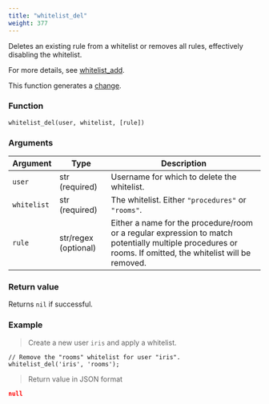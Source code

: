 ```yaml
---
title: "whitelist_del"
weight: 377
---
```


Deletes an existing rule from a whitelist or removes all rules, effectively disabling the whitelist.

For more details, see [whitelist_add](../whitelist_add).

This function generates a [change](../../overview/changes).

### Function

`whitelist_del(user, whitelist, [rule])`

### Arguments

Argument    | Type                  | Description
----------- | --------------------- | -----------
`user`      | str (required)        | Username for which to delete the whitelist.
`whitelist` | str (required)        | The whitelist. Either `"procedures"` or `"rooms"`.
`rule`      | str/regex (optional)  | Either a name for the procedure/room or a regular expression to match potentially multiple procedures or rooms. If omitted, the whitelist will be removed.

### Return value

Returns `nil` if successful.

### Example

> Create a new user `iris` and apply a whitelist.

```thingsdb,syntax_only,@t
// Remove the "rooms" whitelist for user "iris".
whitelist_del('iris', 'rooms');
```

> Return value in JSON format

```json
null
```
